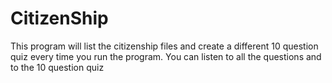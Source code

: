 # CitizenShip
This program will list the citizenship files and create a different 10 question quiz every time you run the program.
You can listen to all the questions and to the 10 question quiz

